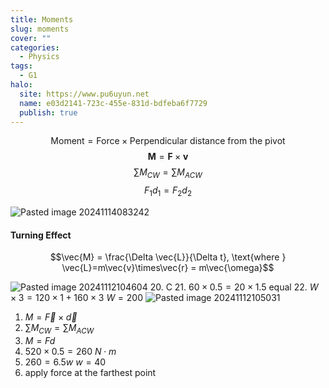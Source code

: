 ```yaml
---
title: Moments
slug: moments
cover: ""
categories:
  - Physics
tags:
  - G1
halo:
  site: https://www.pu6uyun.net
  name: e03d2141-723c-455e-831d-bdfeba6f7729
  publish: true
---
```


$$\text{Moment} = \text{Force} \times \text{Perpendicular distance from the pivot}$$
$$\boldsymbol{M} = \boldsymbol{F} \times \boldsymbol{v}$$
$$\sum M_{CW} = \sum M_{ACW}$$
$$F_{1}d_{1}=F_{2}d_{2}$$

![Pasted image 20241114083242](https://pu6uyun-image.oss-cn-hongkong.aliyuncs.com/Pasted%20image%2020241114083242.png)
#### Turning Effect
$$\vec{M} = \frac{\Delta \vec{L}}{\Delta t}, \text{where } \vec{L}=m\vec{v}\times\vec{r} = m\vec{\omega}$$
	







![Pasted image 20241112104604](https://pu6uyun-image.oss-cn-hongkong.aliyuncs.com/Pasted%20image%2020241112104604.png)
20. C
21. $60\times {0.5} = 20\times {1.5}$ equal
22. $W \times 3 = 120 \times 1 + 160 \times 3$ $W = 200$
![Pasted image 20241112105031](https://pu6uyun-image.oss-cn-hongkong.aliyuncs.com/Pasted%20image%2020241112105031.png)
1. $M=\vec{F} \times \vec{d}$
2. $\sum M_{CW} = \sum M_{ACW}$
3. $M=Fd$
4. $520\times 0.5=260\ N\cdot m$
5. $260 = 6.5w$  $w = 40$
6. apply force at the farthest point